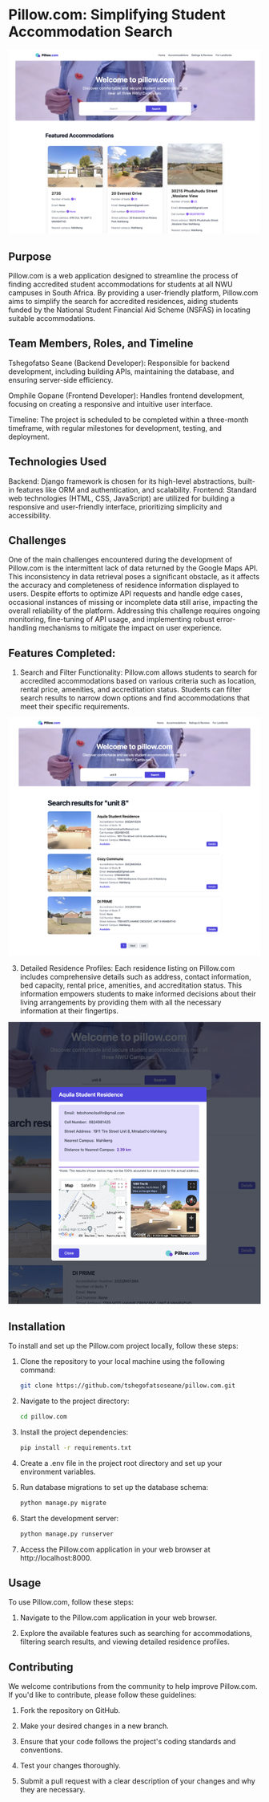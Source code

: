 # Pillow.com: Simplifying Student Accommodation Search

![Hompage screenshot](home.png)

## Purpose
Pillow.com is a web application designed to streamline the process of finding accredited student accommodations for students at all NWU campuses in South Africa. By providing a user-friendly platform, Pillow.com aims to simplify the search for accredited residences, aiding students funded by the National Student Financial Aid Scheme (NSFAS) in locating suitable accommodations.

## Team Members, Roles, and Timeline
Tshegofatso Seane (Backend Developer): Responsible for backend development, including building APIs, maintaining the database, and ensuring server-side efficiency.

Omphile Gopane (Frontend Developer): Handles frontend development, focusing on creating a responsive and intuitive user interface.

Timeline: The project is scheduled to be completed within a three-month timeframe, with regular milestones for development, testing, and deployment.

## Technologies Used
Backend: Django framework is chosen for its high-level abstractions, built-in features like ORM and authentication, and scalability.
Frontend: Standard web technologies (HTML, CSS, JavaScript) are utilized for building a responsive and user-friendly interface, prioritizing simplicity and accessibility.

## Challenges
One of the main challenges encountered during the development of Pillow.com is the intermittent lack of data returned by the Google Maps API. This inconsistency in data retrieval poses a significant obstacle, as it affects the accuracy and completeness of residence information displayed to users. Despite efforts to optimize API requests and handle edge cases, occasional instances of missing or incomplete data still arise, impacting the overall reliability of the platform. Addressing this challenge requires ongoing monitoring, fine-tuning of API usage, and implementing robust error-handling mechanisms to mitigate the impact on user experience.

## Features Completed:

1. Search and Filter Functionality: Pillow.com allows students to search for accredited accommodations based on various criteria such as location, rental price, amenities, and accreditation status. Students can filter search results to narrow down options and find accommodations that meet their specific requirements.
   
![HSearch screenshot](search.png)


3. Detailed Residence Profiles: Each residence listing on Pillow.com includes comprehensive details such as address, contact information, bed capacity, rental price, amenities, and accreditation status. This information empowers students to make informed decisions about their living arrangements by providing them with all the necessary information at their fingertips.
   
![HDetails screenshot](details.png)

## Installation
To install and set up the Pillow.com project locally, follow these steps:

1. Clone the repository to your local machine using the following command:

   ```bash
   git clone https://github.com/tshegofatsoseane/pillow.com.git

2. Navigate to the project directory:

   ```bash
   cd pillow.com

3. Install the project dependencies:

    ```bash
    pip install -r requirements.txt
    
4. Create a .env file in the project root directory and set up your environment variables.

5. Run database migrations to set up the database schema:

   ```bash
   python manage.py migrate

6. Start the development server:

   ```bash
   python manage.py runserver

7. Access the Pillow.com application in your web browser at http://localhost:8000.
   
## Usage
To use Pillow.com, follow these steps:

1. Navigate to the Pillow.com application in your web browser.

2. Explore the available features such as searching for accommodations, filtering search results, and viewing detailed residence profiles.


## Contributing
We welcome contributions from the community to help improve Pillow.com. If you'd like to contribute, please follow these guidelines:

1. Fork the repository on GitHub.

2. Make your desired changes in a new branch.

3. Ensure that your code follows the project's coding standards and conventions.

4. Test your changes thoroughly.

5. Submit a pull request with a clear description of your changes and why they are necessary.

